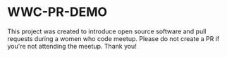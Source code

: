 # WWC-PR-DEMO

This project was created to introduce open source software and pull requests during a women who code meetup. Please do not create a PR if you're not attending the meetup. Thank you!

